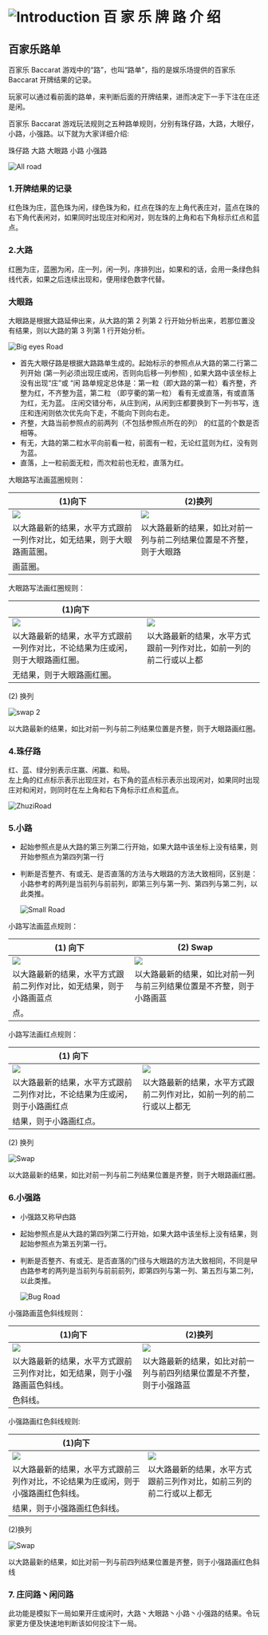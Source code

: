 # ![Introduction](https://res-global.1315cdn.com:11443/statics/game_rules/bjl.png) 百 家 乐 牌 路 介 绍

## 百家乐路单

百家乐 Baccarat 游戏中的“路”，也叫“路单”，指的是娱乐场提供的百家乐 Baccarat 开牌结果的记录。

玩家可以通过看前面的路单，来判断后面的开牌结果，进而决定下一手下注在庄还是闲。

百家乐 Baccarat 游戏玩法规则之五种路单规则，分别有珠仔路，大路，大眼仔，小路，小强路。以下就为大家详细介绍:

珠仔路 大路 大眼路 小路 小强路

<img src = "https://res-global.1315cdn.com:11443/statics/game_rules/img_1.png" alt="All road" class="mw-475 all-road-sizing" />

### 1.开牌结果的记录

红色珠为庄，蓝色珠为闲，绿色珠为和，红点在珠的左上角代表庄对，蓝点在珠的右下角代表闲对，如果同时出现庄对和闲对，则左珠的上角和右下角标示红点和蓝点。

### 2.大路

红圈为庄，蓝圈为闲，庄一列，闲一列，序排列出，如果和的话，会用一条绿色斜线代表，如果之后连续出现和，便用绿色数字代替。

### 大眼路

大眼路是根据大路延伸出来，从大路的第 2 列第 2 行开始分析出来，若那位置没有结果，则以大路的第 3 列第 1 行开始分析。

<img src ="https://res-global.1315cdn.com:11443/statics/game_rules/img_2.png" class="mw-310 big-eyes-road-sizing" alt="Big eyes Road"/>

- 首先大眼仔路是根据大路路单生成的。起始标示的参照点从大路的第二行第二列开始 (第一列必须出现庄或闲，否则向后移一列参照) , 如果大路中该坐标上没有出现“庄”或
  “闲 路单规定总体是：第一粒（即大路的第一粒）看齐整，齐整为红，不齐整为蓝，第二粒 （即亨衢的第一粒） 看有无或直落，有或直落为红，无为蓝。
  庄闲交错分布，从庄到闲，从闲到庄都要换到下一列书写，连庄和连闲则依次优先向下走，不能向下则向右走。
- 齐整，大路当前参照点的前两列（不包括参照点所在的列） 的红蓝的个数是否相等。
- 有无，大路的第二粒水平向前看一粒，前面有一粒，无论红蓝则为红，没有则为蓝。
- 直落，上一粒前面无粒，而次粒前也无粒，直落为红。

大眼路写法画蓝圈规则：

| (1)向下                                                                                                | (2)换列                                                                                                |
| ------------------------------------------------------------------------------------------------------ | ------------------------------------------------------------------------------------------------------ |
| <img src="https://res-global.1315cdn.com:11443/statics/game_rules/img_3.png" class="rule-img-sizing"/> | <img src="https://res-global.1315cdn.com:11443/statics/game_rules/img_4.png" class="rule-img-sizing"/> |
| 以大路最新的结果，水平方式跟前一列作对比，如无结果，则于大眼路画蓝圈。                                 | 以大路最新的结果，如比对前一列与前二列结果位置是不齐整，则于大眼路                                     |
| 画蓝圈。                                                                                               |

大眼路写法画红圈规则：

| (1)向下                                                                                                | &nbsp;                                                                                                 |
| ------------------------------------------------------------------------------------------------------ | ------------------------------------------------------------------------------------------------------ |
| <img src="https://res-global.1315cdn.com:11443/statics/game_rules/img_5.png" class="rule-img-sizing"/> | <img src="https://res-global.1315cdn.com:11443/statics/game_rules/img_6.png" class="rule-img-sizing"/> |
| 以大路最新的结果，水平方式跟前一列作对比，不论结果为庄或闲，则于大眼路画红圈。                         | 以大路最新的结果，水平方式跟前一列作对比，如前一列的前二行或以上都                                     |
| 无结果，则于大眼路画红圈。                                                                             |

(2) 换列

<img src="https://res-global.1315cdn.com:11443/statics/game_rules/img_7.png" alt="swap 2" class="mw-135 rule-img-sizing">

以大路最新的结果，如比对前一列与前二列结果位置是齐整，则于大眼路画红圈。

### 4.珠仔路

红、蓝、绿分别表示庄赢、闲赢、和局。  
左上角的红点标示表示出现庄对，右下角的蓝点标示表示出现闲对，如果同时出现庄对和闲对，则同时在左上角和右下角标示红点和蓝点。

 <img class="mw-180 zhuzi-road-sizing" src = "https://res-global.1315cdn.com:11443/statics/game_rules/img_8.png" alt="ZhuziRoad">

### 5.小路

- 起始参照点是从大路的第三列第二行开始，如果大路中该坐标上没有结果，则开始参照点为第四列第一行
- 判断是否整齐、有或无、是否直落的方法与大眼路的方法大致相同，区别是：小路参考的两列是当前列与前前列，即第三列与第一列、第四列与第二列，以此类推。

  <img class="270 small-road-sizing" src="https://res-global.1315cdn.com:11443/statics/game_rules/img_9.png" alt="Small Road"/>

小路写法画蓝点规则：

| (1) 向下                                                                                                | (2) Swap                                                                                                |
| ------------------------------------------------------------------------------------------------------- | ------------------------------------------------------------------------------------------------------- |
| <img src="https://res-global.1315cdn.com:11443/statics/game_rules/img_10.png" class="rule-img-sizing"/> | <img src="https://res-global.1315cdn.com:11443/statics/game_rules/img_11.png" class="rule-img-sizing"/> |
| 以大路最新的结果，水平方式跟前二列作对比，如无结果，则于小路画蓝点                                      | 以大路最新的结果，如比对前一列与前三列结果位置是不齐整，则于小路画蓝                                    |
| 点。                                                                                                    |

小路写法画红点规则：

| (1) 向下                                                                                                | &nbsp;                                                                                                  |
| ------------------------------------------------------------------------------------------------------- | ------------------------------------------------------------------------------------------------------- |
| <img src="https://res-global.1315cdn.com:11443/statics/game_rules/img_12.png" class="rule-img-sizing"/> | <img src="https://res-global.1315cdn.com:11443/statics/game_rules/img_13.png" class="rule-img-sizing"/> |
| 以大路最新的结果，水平方式跟前二列作对比，不论结果为庄或闲，则于小路画红点                              | 以大路最新的结果，水平方式跟前二列作对比，如前一列的前二行或以上都无                                    |
| 结果，则于小路画红点。                                                                                  |

(2) 换列

<img src="https://res-global.1315cdn.com:11443/statics/game_rules/img_14.png" alt="Swap" class="mw-135 rule-img-sizing"/>

以大路最新的结果，如比对前一列与前二列结果位置是齐整，则于大眼路画红圈。

### 6.小强路

- 小强路又称曱甴路

- 起始参照点是从大路的第四列第二行开始，如果大路中该坐标上没有结果，则起始参照点为第五列第一行。

- 判断是否整齐、有或无、是否直落的门径与大眼路的方法大致相同，不同是曱甴路参考的两列是当前列与前前前列，即第四列与第一列、第五烈与第二列，以此类推。

  <img src="https://res-global.1315cdn.com:11443/statics/game_rules/img_15.png" alt="Bug Road" class="mw-270 bug-road-sizing"/>

小强路画蓝色斜线规则：

| (1)向下                                                                                                 | (2)换列                                                                                                 |
| ------------------------------------------------------------------------------------------------------- | ------------------------------------------------------------------------------------------------------- |
| <img src="https://res-global.1315cdn.com:11443/statics/game_rules/img_16.png" class="rule-img-sizing"/> | <img src="https://res-global.1315cdn.com:11443/statics/game_rules/img_17.png" class="rule-img-sizing"/> |
| 以大路最新的结果，水平方式跟前三列作对比，如无结果，则于小强路画蓝色斜线。                              | 以大路最新的结果，如比对前一列与前四列结果位置是不齐整，则于小强路蓝                                    |
| 色斜线。                                                                                                |

小强路画红色斜线规则:

| (1)向下                                                                                                 | &nbsp;                                                                                                  |
| ------------------------------------------------------------------------------------------------------- | ------------------------------------------------------------------------------------------------------- |
| <img src="https://res-global.1315cdn.com:11443/statics/game_rules/img_18.png" class="rule-img-sizing"/> | <img src="https://res-global.1315cdn.com:11443/statics/game_rules/img_19.png" class="rule-img-sizing"/> |
| 以大路最新的结果，水平方式跟前三列作对比，不论结果为庄或闲，则于小强路画红色斜线。                      | 以大路最新的结果，水平方式跟前三列作对比，如前三列的前二行或以上都无                                    |
| 结果，则于小强路画红色斜线。                                                                            |

(2)换列

<img src="https://res-global.1315cdn.com:11443/statics/game_rules/img_20.png" alt="Swap" class="mw-135 rule-img-sizing">

以大路最新的结果，如比对前一列与前四列结果位置是齐整，则于小强路画红色斜线

### 7. 庄问路丶闲问路

此功能是模拟下一局如果开庄或闲时，大路丶大眼路丶小路丶小强路的结果。令玩家更方便及快速地判断该如何投注下一局。
